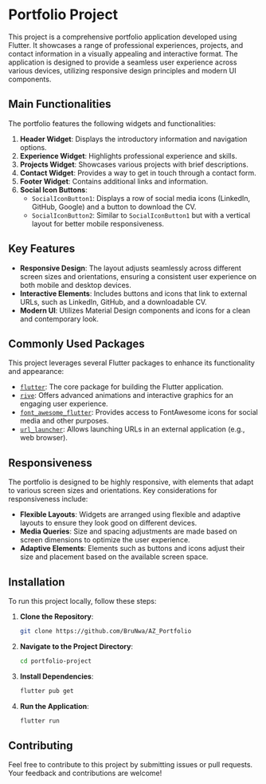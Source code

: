 # Portfolio Project

This project is a comprehensive portfolio application developed using Flutter. It showcases a range of professional experiences, projects, and contact information in a visually appealing and interactive format. The application is designed to provide a seamless user experience across various devices, utilizing responsive design principles and modern UI components.


## Main Functionalities

The portfolio features the following widgets and functionalities:

1. **Header Widget**: Displays the introductory information and navigation options.
2. **Experience Widget**: Highlights professional experience and skills.
3. **Projects Widget**: Showcases various projects with brief descriptions.
4. **Contact Widget**: Provides a way to get in touch through a contact form.
5. **Footer Widget**: Contains additional links and information.
6. **Social Icon Buttons**:
   - `SocialIconButton1`: Displays a row of social media icons (LinkedIn, GitHub, Google) and a button to download the CV.
   - `SocialIconButton2`: Similar to `SocialIconButton1` but with a vertical layout for better mobile responsiveness.

## Key Features

- **Responsive Design**: The layout adjusts seamlessly across different screen sizes and orientations, ensuring a consistent user experience on both mobile and desktop devices.
- **Interactive Elements**: Includes buttons and icons that link to external URLs, such as LinkedIn, GitHub, and a downloadable CV.
- **Modern UI**: Utilizes Material Design components and icons for a clean and contemporary look.

## Commonly Used Packages

This project leverages several Flutter packages to enhance its functionality and appearance:

- [`flutter`](https://flutter.dev): The core package for building the Flutter application.
- [`rive`](https://pub.dev/packages/rive): Offers advanced animations and interactive graphics for an engaging user experience.
- [`font_awesome_flutter`](https://pub.dev/packages/font_awesome_flutter): Provides access to FontAwesome icons for social media and other purposes.
- [`url_launcher`](https://pub.dev/packages/url_launcher): Allows launching URLs in an external application (e.g., web browser).

## Responsiveness

The portfolio is designed to be highly responsive, with elements that adapt to various screen sizes and orientations. Key considerations for responsiveness include:

- **Flexible Layouts**: Widgets are arranged using flexible and adaptive layouts to ensure they look good on different devices.
- **Media Queries**: Size and spacing adjustments are made based on screen dimensions to optimize the user experience.
- **Adaptive Elements**: Elements such as buttons and icons adjust their size and placement based on the available screen space.

## Installation

To run this project locally, follow these steps:

1. **Clone the Repository**:
    ```bash
    git clone https://github.com/BruNwa/AZ_Portfolio
    ```

2. **Navigate to the Project Directory**:
    ```bash
    cd portfolio-project
    ```

3. **Install Dependencies**:
    ```bash
    flutter pub get
    ```

4. **Run the Application**:
    ```bash
    flutter run
    ```

## Contributing

Feel free to contribute to this project by submitting issues or pull requests. Your feedback and contributions are welcome!
